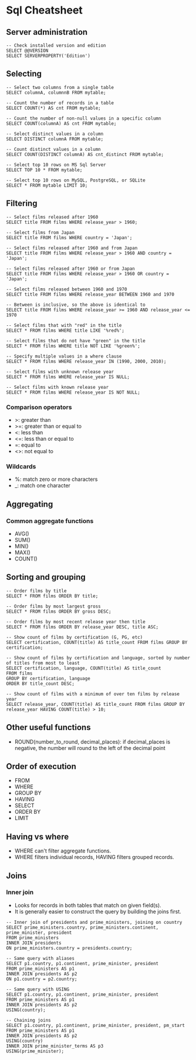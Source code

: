 # Sql Cheatsheet

## Server administration

~~~
-- Check installed version and edition
SELECT @@VERSION
SELECT SERVERPROPERTY('Edition')
~~~

## Selecting

~~~
-- Select two columns from a single table
SELECT columnA, columnnB FROM mytable;

-- Count the number of records in a table
SELECT COUNT(*) AS cnt FROM mytable;

-- Count the number of non-null values in a specific column
SELECT COUNT(columnA) AS cnt FROM mytable;

-- Select distinct values in a column
SELECT DISTINCT columnA FROM mytable;

-- Count distinct values in a column
SELECT COUNT(DISTINCT columnA) AS cnt_distinct FROM mytable;

-- Select top 10 rows on MS Sql Server
SELECT TOP 10 * FROM mytable;

-- Select top 10 rows on MySQL, PostgreSQL, or SQLite
SELECT * FROM mytable LIMIT 10;
~~~

## Filtering

~~~
-- Select films released after 1960
SELECT title FROM films WHERE release_year > 1960;

-- Select films from Japan
SELECT title FROM films WHERE country = 'Japan';

-- Select films released after 1960 and from Japan
SELECT title FROM films WHERE release_year > 1960 AND country = 'Japan';

-- Select films released after 1960 or from Japan
SELECT title FROM films WHERE release_year > 1960 OR country = 'Japan';

-- Select films released between 1960 and 1970
SELECT title FROM films WHERE release_year BETWEEN 1960 and 1970

-- Between is inclusive, so the above is identical to
SELECT title FROM films WHERE release_year >= 1960 AND release_year <= 1970

-- Select films that with "red" in the title
SELECT * FROM films WHERE title LIKE '%red%';

-- Select films that do not have "green" in the title
SELECT * FROM films WHERE title NOT LIKE '%green%';

-- Specify multiple values in a where clause
SELECT * FROM films WHERE release_year IN (1990, 2000, 2010);

-- Select films with unknown release year
SELECT * FROM films WHERE release_year IS NULL;

-- Select films with known release year
SELECT * FROM films WHERE release_year IS NOT NULL;
~~~

### Comparison operators

- &gt;: greater than
- &gt;=: greater than or equal to
- <: less than
- <=: less than or equal to
- =: equal to
- <>: not equal to

### Wildcards

- %: match zero or more characters
- _: match one character

## Aggregating

### Common aggregate functions

- AVG()
- SUM()
- MIN()
- MAX()
- COUNT()

## Sorting and grouping

~~~
-- Order films by title
SELECT * FROM films ORDER BY title;

-- Order films by most largest gross
SELECT * FROM films ORDER BY gross DESC;

-- Order films by most recent release year then title
SELECT * FROM films ORDER BY release_year DESC, title ASC;

-- Show count of films by certification (G, PG, etc)
SELECT certification, COUNT(title) AS title_count FROM films GROUP BY certification;

-- Show count of films by certification and language, sorted by number of titles from most to least
SELECT certification, language, COUNT(title) AS title_count
FROM films
GROUP BY certification, language
ORDER BY title_count DESC;

-- Show count of films with a minimum of over ten films by release year
SELECT release_year, COUNT(title) AS title_count FROM films GROUP BY release_year HAVING COUNT(title) > 10; 
~~~

## Other useful functions

- ROUND(number_to_round, decimal_places): if decimal_places is negative, the number will round to the left of the decimal point

## Order of execution

- FROM
- WHERE
- GROUP BY
- HAVING
- SELECT
- ORDER BY
- LIMIT

## Having vs where

- WHERE can't filter aggregate functions.
- WHERE filters individual records, HAVING filters grouped records.

## Joins

### Inner join

- Looks for records in both tables that match on given field(s).
- It is generally easier to construct the query by building the joins first.

~~~
-- Inner join of presidents and prime_ministers, joining on country
SELECT prime_ministers.country, prime_ministers.continent, prime_minister, president
FROM prime_ministers
INNER JOIN presidents
ON prime_ministers.country = presidents.country;

-- Same query with aliases
SELECT p1.country, p1.continent, prime_minister, president
FROM prime_ministers AS p1
INNER JOIN presidents AS p2
ON p1.country = p2.country;

-- Same query with USING
SELECT p1.country, p1.continent, prime_minister, president
FROM prime_ministers AS p1
INNER JOIN presidents AS p2
USING(country);

-- Chaining joins
SELECT p1.country, p1.continent, prime_minister, president, pm_start
FROM prime_ministers AS p1
INNER JOIN presidents AS p2
USING(country)
INNER JOIN prime_minister_terms AS p3
USING(prime_minister);
~~~
